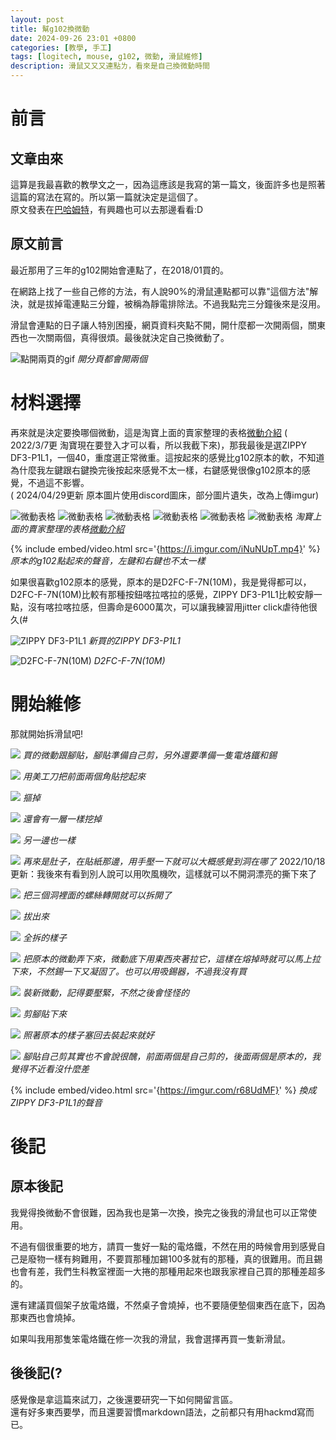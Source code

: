 ```yaml
---
layout: post
title: 幫g102換微動
date: 2024-09-26 23:01 +0800
categories: [教學, 手工]
tags: [logitech, mouse, g102, 微動, 滑鼠維修]
description: 滑鼠又又又連點ㄌ，看來是自己換微動時間
---
```


# 前言

## 文章由來  
這算是我最喜歡的教學文之一，因為這應該是我寫的第一篇文，後面許多也是照著這篇的寫法在寫的。所以第一篇就決定是這個了。  
原文發表在[巴哈姆特](https://home.gamer.com.tw/artwork.php?sn=5170130)，有興趣也可以去那邊看看:D

## 原文前言
最近那用了三年的g102開始會連點了，在2018/01買的。

在網路上找了一些自己修的方法，有人說90%的滑鼠連點都可以靠"這個方法"解決，就是拔掉電連點三分鐘，被稱為靜電排除法。不過我點完三分鐘後來是沒用。

滑鼠會連點的日子讓人特別困擾，網頁資料夾點不開，開什麼都一次開兩個，關東西也一次關兩個，真得很煩。最後就決定自己換微動了。  

![點開兩頁的gif](https://i.imgur.com/8S8WnIT.gif)
_開分頁都會開兩個_

# 材料選擇
再來就是決定要換哪個微動，這是淘寶上面的賣家整理的表格[微動介紹](https://item.taobao.com/item.htm?spm=a1z09.5.0.0.qVm547&id=38702279306&_u=638r2hi8a75) ( 2022/3/7更 淘寶現在要登入才可以看，所以我截下來)，那我最後是選ZIPPY DF3-P1L1，一個40，重度選正常微重。這按起來的感覺比g102原本的軟，不知道為什麼我左鍵跟右鍵換完後按起來感覺不太一樣，右鍵感覺很像g102原本的感覺，不過這不影響。  
( 2024/04/29更新 原本圖片使用discord圖床，部分圖片遺失，改為上傳imgur)  

![微動表格](https://i.imgur.com/4bPKJL0.png)
![微動表格](https://i.imgur.com/OX9dsfa.png)
![微動表格](https://i.imgur.com/R8bFo3z.png)
![微動表格](https://i.imgur.com/RdA4LuJ.png)
![微動表格](https://i.imgur.com/dZ8BKVZ.png)
![微動表格](https://i.imgur.com/dZ8BKVZ.png)
_淘寶上面的賣家整理的表格[微動介紹](https://item.taobao.com/item.htm?spm=a1z09.5.0.0.qVm547&id=38702279306&_u=638r2hi8a75)_  

{% include embed/video.html src='{https://i.imgur.com/iNuNUpT.mp4}' %}
_原本的g102點起來的聲音，左鍵和右鍵也不太一樣_  

如果很喜歡g102原本的感覺，原本的是D2FC-F-7N(10M)，我是覺得都可以，D2FC-F-7N(10M)比較有那種按鈕喀拉喀拉的感覺，ZIPPY DF3-P1L1比較安靜一點，沒有喀拉喀拉感，但壽命是6000萬次，可以讓我練習用jitter click虐待他很久(#

![ZIPPY DF3-P1L1](https://i.imgur.com/djz5xG0.jpg)
_新買的ZIPPY DF3-P1L1_

![D2FC-F-7N(10M)](https://i.imgur.com/wn3zKPf.jpg)
_D2FC-F-7N(10M)_  

# 開始維修
那就開始拆滑鼠吧!

![](https://i.imgur.com/izdezFH.jpeg)
_買的微動跟腳貼，腳貼準備自己剪，另外還要準備一隻電烙鐵和錫_

![](https://i.imgur.com/t1wHh09.jpg)
_用美工刀把前面兩個角貼挖起來_

![](https://i.imgur.com/QVTaSHA.jpg)
_摳掉_

![](https://i.imgur.com/DOpAZ1M.jpg)
_還會有一層一樣挖掉_

![](https://i.imgur.com/GvsoLmd.jpg)
_另一邊也一樣_

![](https://i.imgur.com/34Ys6Q9.jpg)
_再來是肚子，在貼紙那邊，用手壓一下就可以大概感覺到洞在哪了_
2022/10/18更新：我後來有看到別人說可以用吹風機吹，這樣就可以不開洞漂亮的撕下來了

![](https://i.imgur.com/uW0HjMu.jpg)
_把三個洞裡面的螺絲轉開就可以拆開了_

![](https://i.imgur.com/q8wuAk8.jpg)
_拔出來_

![](https://i.imgur.com/ObVlHCo.jpg)
_全拆的樣子_

![](https://i.imgur.com/675izjl.jpg)
_把原本的微動弄下來，微動底下用東西夾著拉它，這樣在熔掉時就可以馬上拉下來，不然錫一下又凝固了。也可以用吸錫器，不過我沒有買_

![](https://i.imgur.com/8YkE6se.jpg)
_裝新微動，記得要壓緊，不然之後會怪怪的_

![](https://i.imgur.com/L7Zgqoe.jpg)
_剪腳貼下來_

![](https://i.imgur.com/3deCrZw.jpg)
_照著原本的樣子塞回去裝起來就好_

![](https://i.imgur.com/1Lg49yP.jpg)
_腳貼自己剪其實也不會說很醜，前面兩個是自己剪的，後面兩個是原本的，我覺得不近看沒什麼差_

{% include embed/video.html src='{https://imgur.com/r68UdMF}' %}
_換成ZIPPY DF3-P1L1的聲音_

# 後記

## 原本後記
我覺得換微動不會很難，因為我也是第一次換，換完之後我的滑鼠也可以正常使用。  

不過有個很重要的地方，請買一隻好一點的電烙鐵，不然在用的時候會用到感覺自己是廢物一樣有夠難用，不要買那種加錫100多就有的那種，真的很難用。而且錫也會有差，我們生科教室裡面一大捲的那種用起來也跟我家裡自己買的那種差超多的。  

還有建議買個架子放電烙鐵，不然桌子會燒掉，也不要隨便墊個東西在底下，因為那東西也會燒掉。  

如果叫我用那隻笨電烙鐵在修一次我的滑鼠，我會選擇再買一隻新滑鼠。  

## 後後記(?
感覺像是拿這篇來試刀，之後還要研究一下如何開留言區。  
還有好多東西要學，而且還要習慣markdown語法，之前都只有用hackmd寫而已。